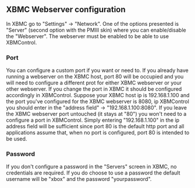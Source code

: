 ## XBMC Webserver configuration ##
In XBMC go to "Settings" -> "Network". One of the options presented is "Server" (second option with the PMIII skin) where you can enable/disable the "Webserver". The webserver must be enabled to be able to use XBMControl.

### Port ###
You can configure a custom port if you want or need to. If you already have running a webserver on the XBMC host, port 80 will be occupied and you will need to configure a different prot for either XBMC webserver or your other webserver. If you change the port in XBMC it should be configured accordingly in XBMControl. Suppose your XBMC host ip is 192.168.1.100 and the port you've configured for the XBMC webserver is 8080, ip XBMControl you should enter in the "address field" -> "192.168.1.100:8080". If you leave the XBMC webserver port untouched (it stays at "80") you won't need to a configure a port in XBMControl. Simply entering "192.168.1.100" in the ip address field will be sufficient since port 80 is the default http port and all applications assume that, when no port is configured, port 80 is intended to be used.

### Password ###
If you don't configure a password in the "Servers" screen in XBMC, no credentials are required. If you do choose to use a password the default username will be "xbox" and the password "yourpassword".